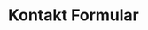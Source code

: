 ---
title: Kontakt Formular
routes:
  default: '/contact/form'
forms:
  contact-form:
    fields:
      - name: message
        label: message
        autofocus: off
        autocomplete: off
        type: hidden

      - name: name
        label: name
        autofocus: off
        autocomplete: off
        type: hidden

      - name: email
        label: email
        autofocus: off
        autocomplete: off
        type: hidden

      - name: user_message
        label: CONTACT.FORM_MESSAGE
        size: long
        placeholder: CONTACT.FORM_MESSAGE
        autofocus: on
        type: textarea
        outerclasses: form-element
        validate:
          required: true

      - name: user_firstname
        label: CONTACT.FORM_FIRSTNAME
        placeholder: CONTACT.FORM_FIRSTNAME
        autocomplete: on
        type: text
        outerclasses: form-element
        validate:
          required: true

      - name: user_lastname
        label: CONTACT.FORM_LASTNAME
        placeholder: CONTACT.FORM_LASTNAME
        autocomplete: on
        type: text
        outerclasses: form-element
        validate:
          required: true

      - name: user_organisation
        label: CONTACT.FORM_COMPANY
        placeholder: CONTACT.FORM_COMPANY
        autocomplete: on
        type: text
        outerclasses: form-element

      - name: user_email
        label: CONTACT.FORM_EMAIL
        placeholder: CONTACT.FORM_EMAIL
        type: email
        outerclasses: form-element
        validate:
          rule: email
          required: true

      - name: user_phone
        label: CONTACT.FORM_PHONE
        placeholder: CONTACT.FORM_PHONE
        type: text
        outerclasses: form-element

    buttons:
      - type: submit
        value: COMMON.FORM_BUTTON_SUBMIT
        outerclasses: subtext-submit
        classes: button

    process:
      - email:
          from: "{{ config.plugins.email.from }}"
          to:
            - "{{ config.plugins.email.from }}"
          reply_to:
            - "{{ form.value.user_email }}"
          subject: CONTACT.REPORT_EMAIL_SUBJECT
          body: "{% include 'forms/contact/contact.email.html.twig' %}"
      - save:
          fileprefix: contact-
          dateformat: Ymd-His-u
          extension: txt
          body: "{% include 'forms/data.txt.twig' %}"
      - message: CONTACT.SUCCESS
      - display: "/contact/success"
---